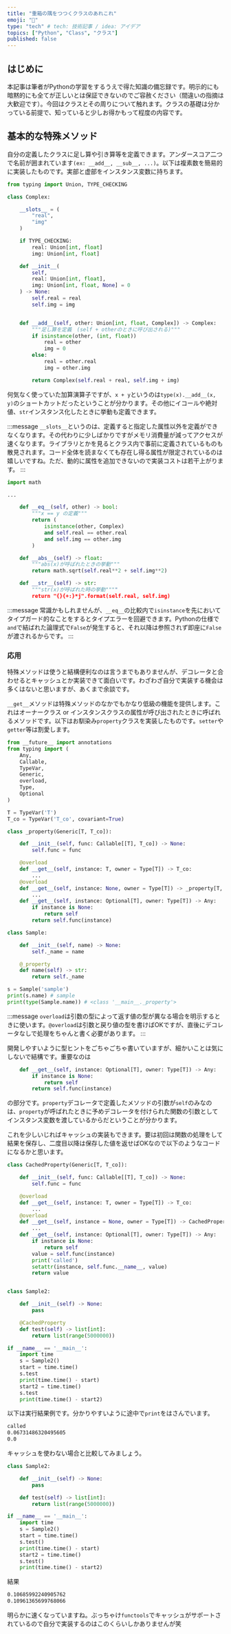 ```yaml
---
title: "重箱の隅をつつくクラスのあれこれ"
emoji: "🌊"
type: "tech" # tech: 技術記事 / idea: アイデア
topics: ["Python", "Class", "クラス"]
published: false
---
```


## はじめに

本記事は筆者がPythonの学習をするうえで得た知識の備忘録です。明示的にも暗黙的にも全てが正しいとは保証できないのでご容赦ください（間違いの指摘は大歓迎です）。今回はクラスとその周りについて触れます。クラスの基礎は分かっている前提で、知っていると少しお得かもって程度の内容です。

## 基本的な特殊メソッド

自分の定義したクラスに足し算や引き算等を定義できます。アンダースコア二つで名前が囲まれています`(ex: __add__, __sub__, ...)`。以下は複素数を簡易的に実装したものです。実部と虚部をインスタンス変数に持ちます。

```python
from typing import Union, TYPE_CHECKING

class Complex:

    __slots__ = (
        "real",
        "img"
    )

    if TYPE_CHECKING:
        real: Union[int, float]
        img: Union[int, float]

    def __init__(
        self,
        real: Union[int, float],
        img: Union[int, float, None] = 0
    ) -> None:
        self.real = real
        self.img = img


    def __add__(self, other: Union[int, float, Complex]) -> Complex:
        """足し算を定義　(self + otherのときに呼び出される)"""
        if isinstance(other, (int, float))
            real = other
            img = 0
        else:
            real = other.real
            img = other.img

        return Complex(self.real + real, self.img + img)

```

何気なく使っていた加算演算子ですが、`x + y`というのは`type(x).__add__(x, y)`のショートカットだったということが分かります。その他にイコールや絶対値、`str`インスタンス化したときに挙動も定義できます。

:::message
`__slots__`というのは、定義すると指定した属性以外を定義ができなくなります。その代わりに少しばかりですがメモリ消費量が減ってアクセスが速くなります。ライブラリとかを見るとクラス内で事前に定義されているものも散見されます。コード全体を読まなくても存在し得る属性が限定されているのは嬉しいですね。ただ、動的に属性を追加できないので実装コストは若干上がります。
:::

```python
import math

...

    def __eq__(self, other) -> bool:
        """x == y の定義"""
        return (
            isinstance(other, Complex)
            and self.real == other.real
            and self.img == other.img
        )

    def __abs__(self) -> float:
        """abs(x)が呼ばれたときの挙動"""
        return math.sqrt(self.real**2 + self.img**2)

    def __str__(self) -> str:
        """str(x)が呼ばれた時の挙動""""
        return "{}{+:}*j".format(self.real, self.img)

```

:::message
常識かもしれませんが、`__eq__`の比較内で`isinstance`を先においてタイプガード的なことをするとタイプエラーを回避できます。Pythonの仕様で`and`で結ばれた論理式で`False`が発生すると、それ以降は参照されず即座に`False`が渡されるからです。
:::

### 応用

特殊メソッドは使うと結構便利なのは言うまでもありませんが、デコレータと合わせるとキャッシュとか実装できて面白いです。わざわざ自分で実装する機会は多くはないと思いますが、あくまで余談です。

`__get__`メソッドは特殊メソッドのなかでもかなり低級の機能を提供します。これはオーナークラス or インスタンスクラスの属性が呼び出されたときに呼ばれるメソッドです。以下はお馴染み`property`クラスを実装したものです。`setter`や`getter`等は割愛します。

```python
from __future__ import annotations
from typing import (
    Any,
    Callable,
    TypeVar,
    Generic,
    overload,
    Type,
    Optional
)

T = TypeVar('T')
T_co = TypeVar('T_co', covariant=True)

class _property(Generic[T, T_co]):

    def __init__(self, func: Callable[[T], T_co]) -> None:
        self.func = func

    @overload
    def __get__(self, instance: T, owner = Type[T]) -> T_co:
        ...
    @overload
    def __get__(self, instance: None, owner = Type[T]) -> _property[T, T_co]:
        ...
    def __get__(self, instance: Optional[T], owner: Type[T]) -> Any:
        if instance is None:
            return self
        return self.func(instance)

class Sample:

    def __init__(self, name) -> None:
        self._name = name

    @_property
    def name(self) -> str:
        return self._name

s = Sample('sample')
print(s.name) # sample
print(type(Sample.name)) # <class '__main__._property'>
```

:::message
`overload`は引数の型によって返す値の型が異なる場合を明示するときに使います。`@overload`は引数と戻り値の型を書けばOKですが、直後にデコレータなしで処理をちゃんと書く必要があります。
:::

開発しやすいように型ヒントをごちゃごちゃ書いていますが、細かいことは気にしないで結構です。重要なのは

```python
    def __get__(self, instance: Optional[T], owner: Type[T]) -> Any:
        if instance is None:
            return self
        return self.func(instance)
```

の部分です。`property`デコレータで定義したメソッドの引数が`self`のみなのは、`property`が呼ばれたときに予めデコレータを付けられた関数の引数としてインスタンス変数を渡しているからだということが分かります。

これを少しいじればキャッシュの実装もできます。要は初回は関数の処理をして結果を保存し、二度目以降は保存した値を返せばOKなので以下のようなコードになるかと思います。

```python
class CachedProperty(Generic[T, T_co]):

    def __init__(self, func: Callable[[T], T_co]) -> None:
        self.func = func

    @overload
    def __get__(self, instance: T, owner = Type[T]) -> T_co:
        ...
    @overload
    def __get__(self, instance = None, owner = Type[T]) -> CachedProperty[T, T_co]:
        ...
    def __get__(self, instance: Optional[T], owner: Type[T]) -> Any:
        if instance is None:
            return self
        value = self.func(instance)
        print('called')
        setattr(instance, self.func.__name__, value)
        return value


class Sample2:

    def __init__(self) -> None:
        pass

    @CachedProperty
    def test(self) -> list[int]:
        return list(range(5000000))

if __name__ == '__main__':
    import time
    s = Sample2()
    start = time.time()
    s.test
    print(time.time() - start)
    start2 = time.time()
    s.test
    print(time.time() - start2)
```

以下は実行結果例です。分かりやすいように途中で`print`をはさんでいます。

```bash
called
0.06731486320495605
0.0
```

キャッシュを使わない場合と比較してみましょう。

```python
class Sample2:

    def __init__(self) -> None:
        pass

    def test(self) -> list[int]:
        return list(range(5000000))

if __name__ == '__main__':
    import time
    s = Sample2()
    start = time.time()
    s.test()
    print(time.time() - start)
    start2 = time.time()
    s.test()
    print(time.time() - start2)
```

結果

```bash
0.10685992240905762
0.10961365699768066
```

明らかに速くなっていますね。ぶっちゃけ`functools`でキャッシュがサポートされているので自分で実装するのはこのくらいしかありませんが笑